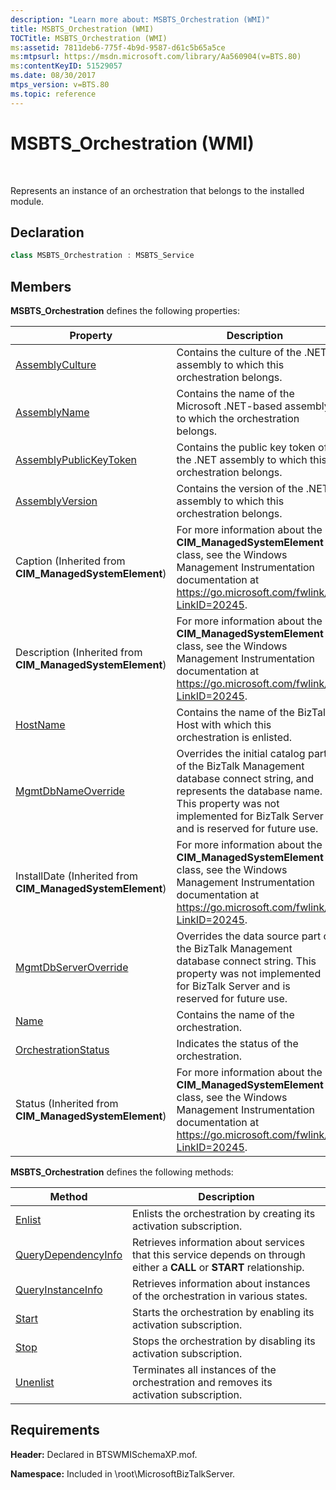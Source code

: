 ```yaml
---
description: "Learn more about: MSBTS_Orchestration (WMI)"
title: MSBTS_Orchestration (WMI)
TOCTitle: MSBTS_Orchestration (WMI)
ms:assetid: 7811deb6-775f-4b9d-9587-d61c5b65a5ce
ms:mtpsurl: https://msdn.microsoft.com/library/Aa560904(v=BTS.80)
ms:contentKeyID: 51529057
ms.date: 08/30/2017
mtps_version: v=BTS.80
ms.topic: reference
---
```


# MSBTS\_Orchestration (WMI)

 

Represents an instance of an orchestration that belongs to the installed module.

## Declaration

```C#
class MSBTS_Orchestration : MSBTS_Service  
```

## Members

**MSBTS\_Orchestration** defines the following properties:

<table>
<thead>
<tr class="header">
<th>Property</th>
<th>Description</th>
</tr>
</thead>
<tbody>
<tr class="odd">
<td><a href="msbts-orchestration-assemblyculture-property-wmi.md">AssemblyCulture</a></td>
<td>Contains the culture of the .NET assembly to which this orchestration belongs.</td>
</tr>
<tr class="even">
<td><a href="msbts-orchestration-assemblyname-property-wmi.md">AssemblyName</a></td>
<td>Contains the name of the Microsoft .NET-based assembly to which the orchestration belongs.</td>
</tr>
<tr class="odd">
<td><a href="msbts-orchestration-assemblypublickeytoken-property-wmi.md">AssemblyPublicKeyToken</a></td>
<td>Contains the public key token of the .NET assembly to which this orchestration belongs.</td>
</tr>
<tr class="even">
<td><a href="msbts-orchestration-assemblyversion-property-wmi.md">AssemblyVersion</a></td>
<td>Contains the version of the .NET assembly to which this orchestration belongs.</td>
</tr>
<tr class="odd">
<td>Caption (Inherited from <strong>CIM_ManagedSystemElement</strong>)</td>
<td>For more information about the <strong>CIM_ManagedSystemElement</strong> class, see the Windows Management Instrumentation documentation at <a href="/windows/win32/cimwin32prov/cim-managedsystemelement">https://go.microsoft.com/fwlink/?LinkID=20245</a>.</td>
</tr>
<tr class="even">
<td>Description (Inherited from <strong>CIM_ManagedSystemElement</strong>)</td>
<td>For more information about the <strong>CIM_ManagedSystemElement</strong> class, see the Windows Management Instrumentation documentation at <a href="/windows/win32/cimwin32prov/cim-managedsystemelement">https://go.microsoft.com/fwlink/?LinkID=20245</a>.</td>
</tr>
<tr class="odd">
<td><a href="msbts-orchestration-hostname-property-wmi.md">HostName</a></td>
<td>Contains the name of the BizTalk Host with which this orchestration is enlisted.</td>
</tr>
<tr class="even">
<td><a href="msbts-orchestration-mgmtdbnameoverride-property-wmi.md">MgmtDbNameOverride</a></td>
<td>Overrides the initial catalog part of the BizTalk Management database connect string, and represents the database name. This property was not implemented for BizTalk Server and is reserved for future use.</td>
</tr>
<tr class="odd">
<td>InstallDate (Inherited from <strong>CIM_ManagedSystemElement</strong>)</td>
<td>For more information about the <strong>CIM_ManagedSystemElement</strong> class, see the Windows Management Instrumentation documentation at <a href="/windows/win32/cimwin32prov/cim-managedsystemelement">https://go.microsoft.com/fwlink/?LinkID=20245</a>.</td>
</tr>
<tr class="even">
<td><a href="msbts-orchestration-mgmtdbserveroverride-property-wmi.md">MgmtDbServerOverride</a></td>
<td>Overrides the data source part of the BizTalk Management database connect string. This property was not implemented for BizTalk Server and is reserved for future use.</td>
</tr>
<tr class="odd">
<td><a href="msbts-orchestration-name-property-wmi.md">Name</a></td>
<td>Contains the name of the orchestration.</td>
</tr>
<tr class="even">
<td><a href="msbts-orchestration-orchestrationstatus-property-wmi.md">OrchestrationStatus</a></td>
<td>Indicates the status of the orchestration.</td>
</tr>
<tr class="odd">
<td>Status (Inherited from <strong>CIM_ManagedSystemElement</strong>)</td>
<td>For more information about the <strong>CIM_ManagedSystemElement</strong> class, see the Windows Management Instrumentation documentation at <a href="/windows/win32/cimwin32prov/cim-managedsystemelement">https://go.microsoft.com/fwlink/?LinkID=20245</a>.</td>
</tr>
</tbody>
</table>


**MSBTS\_Orchestration** defines the following methods:

<table>
<thead>
<tr class="header">
<th>Method</th>
<th>Description</th>
</tr>
</thead>
<tbody>
<tr class="odd">
<td><a href="msbts-orchestration-enlist-method-wmi.md">Enlist</a></td>
<td>Enlists the orchestration by creating its activation subscription.</td>
</tr>
<tr class="even">
<td><a href="msbts-orchestration-querydependencyinfo-method-wmi.md">QueryDependencyInfo</a></td>
<td>Retrieves information about services that this service depends on through either a <strong>CALL</strong> or <strong>START</strong> relationship.</td>
</tr>
<tr class="odd">
<td><a href="msbts-orchestration-queryinstanceinfo-method-wmi.md">QueryInstanceInfo</a></td>
<td>Retrieves information about instances of the orchestration in various states.</td>
</tr>
<tr class="even">
<td><a href="msbts-orchestration-start-method-wmi.md">Start</a></td>
<td>Starts the orchestration by enabling its activation subscription.</td>
</tr>
<tr class="odd">
<td><a href="msbts-orchestration-stop-method-wmi.md">Stop</a></td>
<td>Stops the orchestration by disabling its activation subscription.</td>
</tr>
<tr class="even">
<td><a href="msbts-orchestration-unenlist-method-wmi.md">Unenlist</a></td>
<td>Terminates all instances of the orchestration and removes its activation subscription.</td>
</tr>
</tbody>
</table>


## Requirements

**Header:** Declared in BTSWMISchemaXP.mof.

**Namespace:** Included in \\root\\MicrosoftBizTalkServer.
